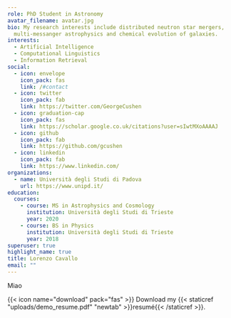 ```yaml
---
role: PhD Student in Astronomy
avatar_filename: avatar.jpg
bio: My research interests include distributed neutron star mergers,
  multi-messanger astrophysics and chemical evolution of galaxies.
interests:
  - Artificial Intelligence
  - Computational Linguistics
  - Information Retrieval
social:
  - icon: envelope
    icon_pack: fas
    link: /#contact
  - icon: twitter
    icon_pack: fab
    link: https://twitter.com/GeorgeCushen
  - icon: graduation-cap
    icon_pack: fas
    link: https://scholar.google.co.uk/citations?user=sIwtMXoAAAAJ
  - icon: github
    icon_pack: fab
    link: https://github.com/gcushen
  - icon: linkedin
    icon_pack: fab
    link: https://www.linkedin.com/
organizations:
  - name: Università degli Studi di Padova
    url: https://www.unipd.it/
education:
  courses:
    - course: MS in Astrophysics and Cosmology
      institution: Università degli Studi di Trieste
      year: 2020
    - course: BS in Physics
      institution: Università degli Studi di Trieste
      year: 2018
superuser: true
highlight_name: true
title: Lorenzo Cavallo
email: ""
---
```

Miao

{{< icon name="download" pack="fas" >}} Download my {{< staticref "uploads/demo_resume.pdf" "newtab" >}}resumé{{< /staticref >}}.